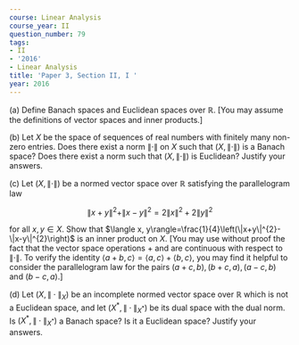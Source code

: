```yaml
---
course: Linear Analysis
course_year: II
question_number: 79
tags:
- II
- '2016'
- Linear Analysis
title: 'Paper 3, Section II, I '
year: 2016
---
```




(a) Define Banach spaces and Euclidean spaces over $\mathbb{R}$. [You may assume the definitions of vector spaces and inner products.]

(b) Let $X$ be the space of sequences of real numbers with finitely many non-zero entries. Does there exist a norm $\|\cdot\|$ on $X$ such that $(X,\|\cdot\|)$ is a Banach space? Does there exist a norm such that $(X,\|\cdot\|)$ is Euclidean? Justify your answers.

(c) Let $(X,\|\cdot\|)$ be a normed vector space over $\mathbb{R}$ satisfying the parallelogram law

$$\|x+y\|^{2}+\|x-y\|^{2}=2\|x\|^{2}+2\|y\|^{2}$$

for all $x, y \in X$. Show that $\langle x, y\rangle=\frac{1}{4}\left(\|x+y\|^{2}-\|x-y\|^{2}\right)$ is an inner product on $X$. [You may use without proof the fact that the vector space operations $+$ and are continuous with respect to $\|\cdot\|$. To verify the identity $\langle a+b, c\rangle=\langle a, c\rangle+\langle b, c\rangle$, you may find it helpful to consider the parallelogram law for the pairs $(a+c, b),(b+c, a),(a-c, b)$ and $(b-c, a) .]$

(d) Let $\left(X,\|\cdot\|_{X}\right)$ be an incomplete normed vector space over $\mathbb{R}$ which is not a Euclidean space, and let $\left(X^{*},\|\cdot\|_{X^{*}}\right)$ be its dual space with the dual norm. Is $\left(X^{*},\|\cdot\|_{X^{*}}\right)$ a Banach space? Is it a Euclidean space? Justify your answers.